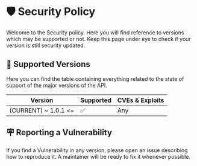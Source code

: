 # 🛡️ Security Policy
Welcome to the Security policy. Here you will find reference to versions which may be supported or not.
Keep this page under eye to check if your version is still security updated.

## 🦺 Supported Versions
Here you can find the table containing everything related to the state of support of the major versions of the API.

| Version              | Supported          | CVEs & Exploits |
|----------------------|--------------------|-----------------|
| (CURRENT) ~ 1.0.1 <= | :white_check_mark: | Any             |

## 🪧 Reporting a Vulnerability
If you find a Vulnerability in any version, please open an issue describing how to reproduce it. A maintainer
will be ready to fix it whenever possible.
